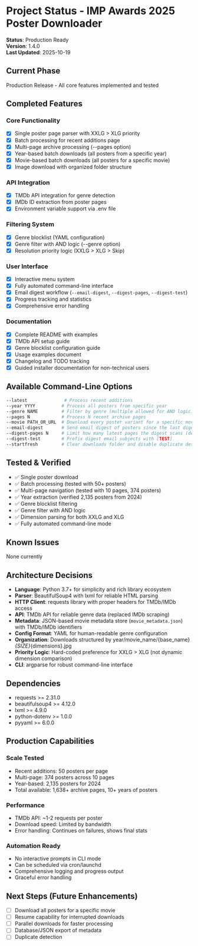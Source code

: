 # Project Status - IMP Awards 2025 Poster Downloader

**Status**: Production Ready  
**Version**: 1.4.0  
**Last Updated**: 2025-10-19

## Current Phase

Production Release - All core features implemented and tested

## Completed Features

### Core Functionality
- [x] Single poster page parser with XXLG > XLG priority
- [x] Batch processing for recent additions page
- [x] Multi-page archive processing (--pages option)
- [x] Year-based batch downloads (all posters from a specific year)
- [x] Movie-based batch downloads (all posters for a specific movie)
- [x] Image download with organized folder structure

### API Integration
- [x] TMDb API integration for genre detection
- [x] IMDb ID extraction from poster pages
- [x] Environment variable support via .env file

### Filtering System
- [x] Genre blocklist (YAML configuration)
- [x] Genre filter with AND logic (--genre option)
- [x] Resolution priority logic (XXLG > XLG > Skip)

### User Interface
- [x] Interactive menu system
- [x] Fully automated command-line interface
- [x] Email digest workflow (`--email-digest`, `--digest-pages`, `--digest-test`)
- [x] Progress tracking and statistics
- [x] Comprehensive error handling

### Documentation
- [x] Complete README with examples
- [x] TMDb API setup guide
- [x] Genre blocklist configuration guide
- [x] Usage examples document
- [x] Changelog and TODO tracking
- [x] Guided installer documentation for non-technical users

## Available Command-Line Options

```bash
--latest              # Process recent additions
--year YYYY          # Process all posters from specific year
--genre NAME         # Filter by genre (multiple allowed for AND logic)
--pages N            # Process N recent archive pages
--movie PATH_OR_URL  # Download every poster variant for a specific movie
--email-digest       # Send email digest of posters since the last digest
--digest-pages N     # Limit how many latest pages the digest scans (default: 5)
--digest-test        # Prefix digest email subjects with [TEST]
--startfresh         # Clear downloads folder and disable duplicate detection for this run
```

## Tested & Verified

- ✅ Single poster download
- ✅ Batch processing (tested with 50+ posters)
- ✅ Multi-page navigation (tested with 10 pages, 374 posters)
- ✅ Year extraction (verified 2,135 posters from 2024)
- ✅ Genre blocklist filtering
- ✅ Genre filter with AND logic
- ✅ Dimension parsing for both XXLG and XLG
- ✅ Fully automated command-line mode

## Known Issues

None currently

## Architecture Decisions

- **Language**: Python 3.7+ for simplicity and rich library ecosystem
- **Parser**: BeautifulSoup4 with lxml for reliable HTML parsing
- **HTTP Client**: requests library with proper headers for TMDb/IMDb access
- **API**: TMDb API for reliable genre data (replaced IMDb scraping)
- **Metadata**: JSON-based movie metadata store (`movie_metadata.json`) with TMDb/IMDb identifiers
- **Config Format**: YAML for human-readable genre configuration
- **Organization**: Downloads structured by year/movie_name/{base_name}_{SIZE}_{dimensions}.jpg
- **Priority Logic**: Hard-coded preference for XXLG > XLG (not dynamic dimension comparison)
- **CLI**: argparse for robust command-line interface

## Dependencies

- requests >= 2.31.0
- beautifulsoup4 >= 4.12.0
- lxml >= 4.9.0
- python-dotenv >= 1.0.0
- pyyaml >= 6.0.0

## Production Capabilities

### Scale Tested
- Recent additions: 50 posters per page
- Multi-page: 374 posters across 10 pages
- Year-based: 2,135 posters for 2024
- Total available: 1,638+ archive pages, 10+ years of posters

### Performance
- TMDb API: ~1-2 requests per poster
- Download speed: Limited by bandwidth
- Error handling: Continues on failures, shows final stats

### Automation Ready
- No interactive prompts in CLI mode
- Can be scheduled via cron/launchd
- Comprehensive logging and progress output
- Graceful error handling

## Next Steps (Future Enhancements)

- [ ] Download all posters for a specific movie
- [ ] Resume capability for interrupted downloads
- [ ] Parallel downloads for faster processing
- [ ] Database/JSON export of metadata
- [ ] Duplicate detection
